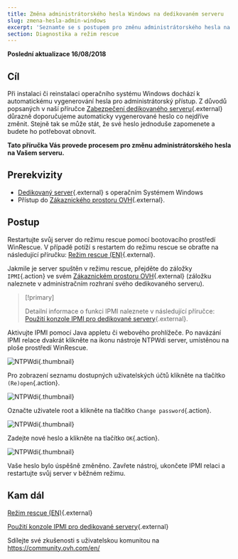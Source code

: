 ```yaml
---
title: Změna administrátorského hesla Windows na dedikovaném serveru
slug: zmena-hesla-admin-windows
excerpt: 'Seznamte se s postupem pro změnu administrátorského hesla na dedikovaném serveru s operačním systémem Windows'
section: Diagnostika a režim rescue
---
```


**Poslední aktualizace 16/08/2018**

## Cíl

Při instalaci či reinstalaci operačního systému Windows dochází k automatickému vygenerování hesla pro administrátorský přístup. Z důvodů popsaných v naší příručce [Zabezpečení dedikovaného serveru](https://docs.ovh.com/cz/cs/dedicated/zabezpeceni-dedikovany-server/){.external} důrazně doporučujeme automaticky vygenerované heslo co nejdříve změnit. Stejně tak se může stát, že své heslo jednoduše zapomenete a budete ho potřebovat obnovit.

**Tato příručka Vás provede procesem pro změnu administrátorského hesla na Vašem serveru.**


## Prerekvizity

* [Dedikovaný server](https://www.ovh.cz/dedikovane_servery/){.external} s operačním Systémem Windows
* Přístup do [Zákaznického prostoru OVH](https://www.ovh.com/auth/?action=gotomanager){.external}.


## Postup

Restartujte svůj server do režimu rescue pomocí bootovacího prostředí WinRescue. V případě potíží s restartem do režimu rescue se obraťte na následující příručku: [Režim rescue (EN)](https://docs.ovh.com/gb/en/dedicated/rescue_mode/){.external}. 

Jakmile je server spuštěn v režimu rescue, přejděte do záložky `IPMI`{.action} ve svém [Zákaznickém prostoru OVH](https://www.ovh.com/auth/?action=gotomanager){.external} (záložku naleznete v administračním rozhraní svého dedikovaného serveru).

> [!primary]
>
> Detailní informace o funkci IPMI naleznete v následující příručce: [Použití konzole IPMI pro dedikované servery](https://docs.ovh.com/cz/cs/dedicated/pouziti-ipmi-dedikovane-servery/){.external}.
>

Aktivujte IPMI pomocí Java appletu či webového prohlížeče. Po navázání IPMI relace dvakrát klikněte na ikonu nástroje NTPWdi server, umístěnou na ploše prostředí WinRescue.

![NTPWdi](images/ntpwdi-tool-01.png){.thumbnail}

Pro zobrazení seznamu dostupných uživatelských účtů klikněte na tlačítko `(Re)open`{.action}.

![NTPWdi](images/ntpwdi-tool-02.png){.thumbnail}

Označte uživatele root a klikněte na tlačítko `Change password`{.action}.

![NTPWdi](images/ntpwdi-tool-03.png){.thumbnail}

Zadejte nové heslo a klikněte na tlačítko `OK`{.action}.

![NTPWdi](images/ntpwdi-tool-04.png){.thumbnail}

Vaše heslo bylo úspěšně změněno. Zavřete nástroj, ukončete IPMI relaci a restartujte svůj server v běžném režimu.


## Kam dál

[Režim rescue (EN)](https://docs.ovh.com/gb/en/dedicated/rescue_mode/){.external}

[Použití konzole IPMI pro dedikované servery](https://docs.ovh.com/cz/cs/dedicated/pouziti-ipmi-dedikovane-servery/){.external}

Sdílejte své zkušenosti s uživatelskou komunitou na <https://community.ovh.com/en/>